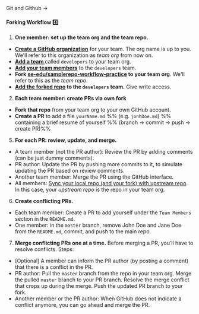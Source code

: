 <link rel="stylesheet" href="{{baseUrl}}/css/textbook.css">

<div class="website-content">

<div id="path">Git and Github &rarr; </div>

<div id="title">

#### Forking Workflow :four:

</div>

<div id="body">


<p/>

1. **One member: set up the team org and the team repo.**
  * **[Create a GitHub organization](https://help.github.com/articles/creating-a-new-organization-from-scratch/)** for your team. The org name is up to you. We'll refer to this organization as _team org_ from now on. 
  * **[Add a team ](https://help.github.com/enterprise/2.10/admin/guides/user-management/creating-teams/)** called `developers` to your team org. 
  * **[Add your team members](https://help.github.com/enterprise/2.0/admin/guides/user-management/adding-or-inviting-people-to-teams/)** to the `developers` team.
  * **Fork [se-edu/samplerepo-workflow-practice](https://github.com/se-edu/samplerepo-workflow-practice) to your team org**. We'll refer to this as the _team repo_.
  * **[Add the forked repo](https://help.github.com/articles/managing-team-access-to-an-organization-repository/) to the `developers` team.** Give write access.
2. **Each team member: create PRs via own fork** 
  * **Fork that repo** from your team org to your own GitHub account.
  * **Create a PR** to add a file `yourName.md` %%&nbsp;(e.g. `jonhDoe.md`)&nbsp;%% containing a brief resume of yourself %%&nbsp;(branch &rarr; commit &rarr; push &rarr; create PR)%%
5. **For each PR: review, update, and merge.** 
  * A team member (not the PR author): Review the PR by adding comments (can be just dummy comments).
  * PR author: Update the PR by pushing more commits to it, to simulate updating the PR based on review comments.
  * Another team member: Merge the PR using the GitHub interface.
  * All members: [Sync your local repo (and your fork) with upstream repo](https://help.github.com/articles/syncing-a-fork/). In this case, your _upstream repo_ is the repo in your team org.
6. **Create conflicting PRs.**
  * Each team member: Create a PR to add yourself under the `Team Members` section in the `README.md`.
  * One member: in the `master` branch, remove John Doe and Jane Doe from the `README.md`, commit, and push to the main repo.
7. **Merge conflicting PRs one at a time.** Before merging a PR, you’ll have to resolve conflicts. Steps:
  * [Optional] A member can inform the PR author (by posting a comment) that there is a conflict in the PR.
  * PR author: Pull the `master` branch from the repo in your team org. Merge the pulled `master` branch to your PR branch. Resolve the merge conflict that crops up during the merge. Push the updated PR branch to your fork.
  * Another member or the PR author: When GitHub does not indicate a conflict anymore, you can go ahead and merge the PR.

</div>

<div id="extras">
<div>

</div>
